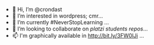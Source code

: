 - 👋 Hi, I’m @crondast
- 👀 I’m interested in wordpress;  cmr...
- 🌱 I’m currently #NeverStopLearning ...
- 💞️ I’m looking to collaborate on _platzi students repos_...
- 📫 I'm graphically available in http://bit.ly/3FW0IJi ...

<!---
crondast/crondast is a ✨ special ✨ repository because its `README.md` (this file) appears on your GitHub profile.
You can click the Preview link to take a look at your changes.
--->
